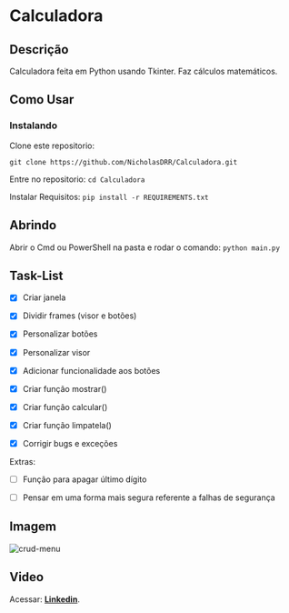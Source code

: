 # Calculadora

## Descrição

 Calculadora feita em Python usando Tkinter. Faz cálculos matemáticos.

## Como Usar

### Instalando
Clone este repositorio:

```git clone https://github.com/NicholasDRR/Calculadora.git```

Entre no repositorio:
```cd Calculadora```

Instalar Requisitos:
```pip install -r REQUIREMENTS.txt```

## Abrindo

Abrir o Cmd ou PowerShell na pasta e rodar o comando: ```python main.py```

## Task-List


- [X] Criar janela
- [X] Dividir frames (visor e botões)
- [X] Personalizar botões
- [X] Personalizar visor
- [X] Adicionar funcionalidade aos botões
- [X] Criar função mostrar()
- [X] Criar função calcular()
- [X] Criar função limpatela()
- [X] Corrigir bugs e exceções


Extras:

- [ ] Função para apagar último dígito
- [ ] Pensar em uma forma mais segura referente a falhas de segurança
 

## Imagem
![crud-menu](./calculadora.PNG)

## Video
Acessar: [**Linkedin**](https://www.linkedin.com/posts/nicholas-ribeiro-py_python-networking-project-activity-6980008557488287744-_A6K?utm_source=share&utm_medium=member_desktop).



